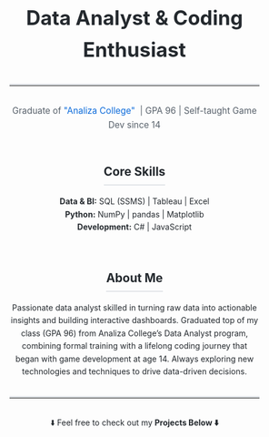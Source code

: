 <!-- Paste this into your profile README (Avivor22/Avivor22) -->
<div style="font-family: -apple-system, BlinkMacSystemFont, 'Segoe UI', Roboto, 'Helvetica Neue', Arial, sans-serif; color: #24292e; line-height: 1.6; margin: 2rem; text-align: center;">

  <!-- Main Title -->
  <h1 style="font-size: 2.5em; margin-bottom: 0.5rem;">
    Data Analyst &amp; Coding Enthusiast
  </h1>
  
  <!-- Top Thick Line -->
  <hr style="border:0; border-top:3px solid #e1e4e8; margin: 2rem 0;" />

  <!-- Subtitle -->
  <p style="font-size: 1.1em; color: #57606a; margin-top: 0; margin-bottom: 1.5em;">
    Graduate of 
    <a href="https://www.analiza.org.il/data-expert" style="color: #0969da; text-decoration: none;">
      "Analiza College"
    </a>&nbsp;| GPA 96 | Self-taught Game Dev since 14
  </p>

  <!-- Skills Section -->
  <h2 style="font-size: 1.5em; margin-bottom: 0.5em; border-bottom: 2px solid #e1e4e8; display: inline-block; padding-bottom: 0.25em;">
    Core Skills
  </h2>
  <p style="margin-top: 0.5em; margin-bottom: 2rem; font-size: 1em;">
    <strong>Data &amp; BI:</strong> SQL (SSMS)&nbsp;| Tableau&nbsp;| Excel<br>
    <strong>Python:</strong> NumPy&nbsp;| pandas&nbsp;| Matplotlib<br>
    <strong>Development:</strong> C#&nbsp;| JavaScript
  </p>

  <!-- About Me -->
  <h2 style="font-size: 1.5em; margin-bottom: 0.5em; border-bottom: 2px solid #e1e4e8; display: inline-block; padding-bottom: 0.25em;">
    About Me
  </h2>
  <p style="margin-top: 0.5em; margin-bottom: 2rem; font-size: 1em; max-width: 600px; margin-left: auto; margin-right: auto;">
    Passionate data analyst skilled in turning raw data into actionable insights and building  
    interactive dashboards. Graduated top of my class (GPA 96) from Analiza College’s Data Analyst  
    program, combining formal training with a lifelong coding journey that began with game  
    development at age 14. Always exploring new technologies and techniques to drive data-driven  
    decisions.
  </p>

  <!-- Bottom Thick Line -->
  <hr style="border:0; border-top:3px solid #e1e4e8; margin: 2rem 0;" />

  <!-- Call to Explore Projects -->
  <p style="font-size: 1em; margin-top: 0; color: #24292e;">
    ⬇️ Feel free to check out my <strong>Projects Below ⬇️</strong>
  </p>
  
</div>
